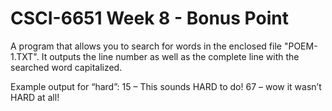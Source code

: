 # CSCI-6651 Week 8  - Bonus Point

A program that allows you to search for words in the enclosed file "POEM-1.TXT". It outputs the line number as well as the complete line with the searched word capitalized.

Example output for “hard”:
15 – This sounds HARD to do!
67 – wow it wasn’t HARD at all!
